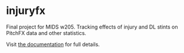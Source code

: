 # injuryfx
Final project for MIDS w205. Tracking effects of injury and DL stints on PitchFX data and other statistics.

Visit [the documentation](docs/index.md) for full details. 
